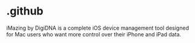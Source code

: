 # .github
iMazing by DigiDNA is a complete iOS device management tool designed for Mac users who want more control over their iPhone and iPad data.
